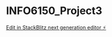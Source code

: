 # INFO6150_Project3

[Edit in StackBlitz next generation editor ⚡️](https://stackblitz.com/~/github.com/frencht0842/INFO6150_Project3)